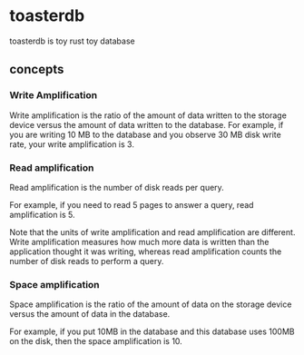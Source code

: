 # toasterdb
toasterdb is toy rust toy database

## concepts

### Write Amplification

Write amplification is the ratio of the amount of data written to the storage device versus the amount of data written to the database.
For example, if you are writing 10 MB to the database and you observe 30 MB disk write rate, your write amplification is 3.

### Read amplification
Read amplification is the number of disk reads per query.

For example, if you need to read 5 pages to answer a query, read amplification is 5.

Note that the units of write amplification and read amplification are different. Write amplification measures how much more data is written than the application thought it was writing, whereas read amplification counts the number of disk reads to perform a query.

### Space amplification
Space amplification is the ratio of the amount of data on the storage device versus the amount of data in the database.

For example, if you put 10MB in the database and this database uses 100MB on the disk, then the space amplification is 10.
